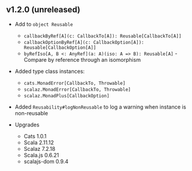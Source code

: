 ## v1.2.0 (unreleased)

* Add to `object Reusable`
  * `callbackByRef[A](c: CallbackTo[A]): Reusable[CallbackTo[A]]`
  * `callbackOptionByRef[A](c: CallbackOption[A]): Reusable[CallbackOption[A]]`
  * `byRefIso[A, B <: AnyRef](a: A)(iso: A => B): Reusable[A]` - Compare by reference through an isomorphism

* Added type class instances:
  * `cats.MonadError[CallbackTo, Throwable]`
  * `scalaz.MonadError[CallbackTo, Throwable]`
  * `scalaz.MonadPlus[CallbackOption]`

* Added `Reusability#logNonReusable` to log a warning when instance is non-reusable
  
* Upgrades
  * Cats 1.0.1
  * Scala 2.11.12
  * Scalaz 7.2.18
  * Scala.js 0.6.21
  * scalajs-dom 0.9.4
